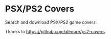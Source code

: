 # PSX/PS2 Covers

Search and download PSX/PS2 game covers.

Thanks to https://github.com/xlenore/ps2-covers.
